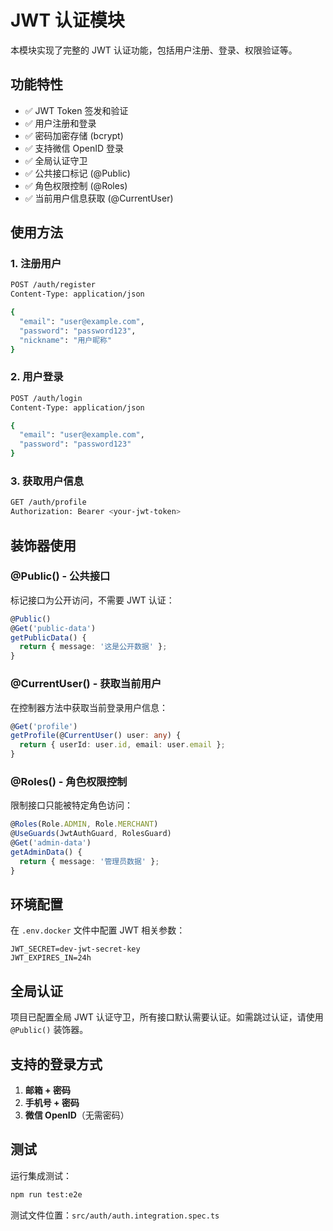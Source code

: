 # JWT 认证模块

本模块实现了完整的 JWT 认证功能，包括用户注册、登录、权限验证等。

## 功能特性

- ✅ JWT Token 签发和验证
- ✅ 用户注册和登录
- ✅ 密码加密存储 (bcrypt)
- ✅ 支持微信 OpenID 登录
- ✅ 全局认证守卫
- ✅ 公共接口标记 (@Public)
- ✅ 角色权限控制 (@Roles)
- ✅ 当前用户信息获取 (@CurrentUser)

## 使用方法

### 1. 注册用户

```bash
POST /auth/register
Content-Type: application/json

{
  "email": "user@example.com",
  "password": "password123",
  "nickname": "用户昵称"
}
```

### 2. 用户登录

```bash
POST /auth/login
Content-Type: application/json

{
  "email": "user@example.com",
  "password": "password123"
}
```

### 3. 获取用户信息

```bash
GET /auth/profile
Authorization: Bearer <your-jwt-token>
```

## 装饰器使用

### @Public() - 公共接口

标记接口为公开访问，不需要 JWT 认证：

```typescript
@Public()
@Get('public-data')
getPublicData() {
  return { message: '这是公开数据' };
}
```

### @CurrentUser() - 获取当前用户

在控制器方法中获取当前登录用户信息：

```typescript
@Get('profile')
getProfile(@CurrentUser() user: any) {
  return { userId: user.id, email: user.email };
}
```

### @Roles() - 角色权限控制

限制接口只能被特定角色访问：

```typescript
@Roles(Role.ADMIN, Role.MERCHANT)
@UseGuards(JwtAuthGuard, RolesGuard)
@Get('admin-data')
getAdminData() {
  return { message: '管理员数据' };
}
```

## 环境配置

在 `.env.docker` 文件中配置 JWT 相关参数：

```env
JWT_SECRET=dev-jwt-secret-key
JWT_EXPIRES_IN=24h
```

## 全局认证

项目已配置全局 JWT 认证守卫，所有接口默认需要认证。如需跳过认证，请使用 `@Public()` 装饰器。

## 支持的登录方式

1. **邮箱 + 密码**
2. **手机号 + 密码**
3. **微信 OpenID**（无需密码）

## 测试

运行集成测试：

```bash
npm run test:e2e
```

测试文件位置：`src/auth/auth.integration.spec.ts`